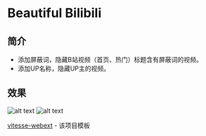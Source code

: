 # Beautiful Bilibili

## 简介
+ 添加屏蔽词，隐藏B站视频（首页、热门）标题含有屏蔽词的视频。
+ 添加UP名称，隐藏UP主的视频。

## 效果
![alt text](https://cdn.jsdelivr.net/gh/llds66/imageBed@main/githubImage/20250422/%E7%94%BB%E6%9D%BF%202.png)
![alt text](https://cdn.jsdelivr.net/gh/llds66/imageBed@main/githubImage/20250422/%E7%94%BB%E6%9D%BF%201.png)

[vitesse-webext](https://github.com/antfu/vitesse-webext) - 该项目模板

